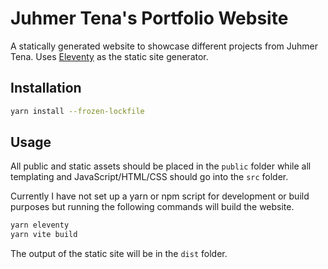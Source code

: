 # Juhmer Tena's Portfolio Website

A statically generated website to showcase different projects from Juhmer Tena.
Uses [Eleventy](https://11ty.dev) as the static site generator.

## Installation

```bash
yarn install --frozen-lockfile
```

## Usage
All public and static assets should be placed in the `public` folder while all
templating and JavaScript/HTML/CSS should go into the `src` folder.

Currently I have not set up a yarn or npm script for development or build
purposes but running the following commands will build the website.

```bash
yarn eleventy
yarn vite build
```

The output of the static site will be in the `dist` folder.